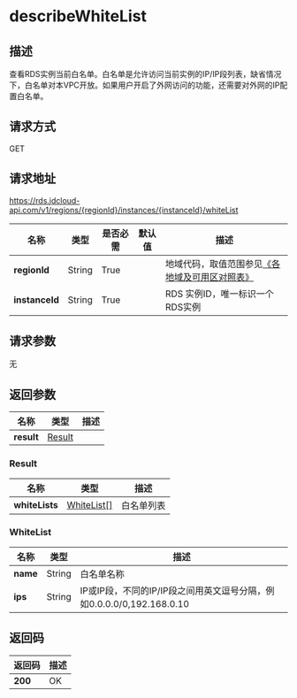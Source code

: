 # describeWhiteList


## 描述
查看RDS实例当前白名单。白名单是允许访问当前实例的IP/IP段列表，缺省情况下，白名单对本VPC开放。如果用户开启了外网访问的功能，还需要对外网的IP配置白名单。

## 请求方式
GET

## 请求地址
https://rds.jdcloud-api.com/v1/regions/{regionId}/instances/{instanceId}/whiteList

|名称|类型|是否必需|默认值|描述|
|---|---|---|---|---|
|**regionId**|String|True| |地域代码，取值范围参见[《各地域及可用区对照表》](../Enum-Definitions/Regions-AZ.md)|
|**instanceId**|String|True| |RDS 实例ID，唯一标识一个RDS实例|

## 请求参数
无


## 返回参数
|名称|类型|描述|
|---|---|---|
|**result**|[Result](#Result)| |

### <a name="Result">Result</a>
|名称|类型|描述|
|---|---|---|
|**whiteLists**|[WhiteList[]](#WhiteList)|白名单列表|
### <a name="WhiteList">WhiteList</a>
|名称|类型|描述|
|---|---|---|
|**name**|String|白名单名称|
|**ips**|String|IP或IP段，不同的IP/IP段之间用英文逗号分隔，例如0.0.0.0/0,192.168.0.10|

## 返回码
|返回码|描述|
|---|---|
|**200**|OK|

